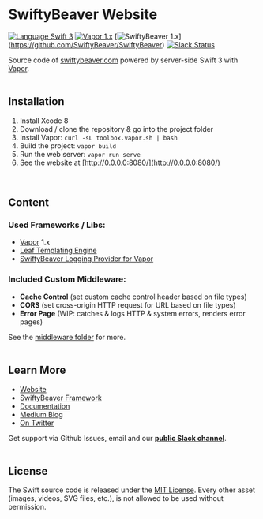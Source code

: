 # SwiftyBeaver Website

[![Language Swift 3](https://img.shields.io/badge/Language-Swift%203-orange.svg)](https://swift.org) [![Vapor 1.x](https://img.shields.io/badge/Vapor-1.x-blue.svg)](http://vapor.codes/) [![SwiftyBeaver 1.x](https://img.shields.io/badge/SwiftyBeaver-1.x-blue.svg)] (https://github.com/SwiftyBeaver/SwiftyBeaver) [![Slack Status](https://slack.swiftybeaver.com/badge.svg)](https://slack.swiftybeaver.com) 

Source code of [swiftybeaver.com](https://swiftybeaver.com) powered by server-side Swift 3 with [Vapor](https://github.com/vapor/vapor). <br/><br/>

## Installation

1. Install Xcode 8 
1. Download / clone the repository & go into the project folder
3. Install Vapor: `curl -sL toolbox.vapor.sh | bash`
3. Build the project: `vapor build`
4. Run the web server: `vapor run serve`
5. See the website at [http://0.0.0.0:8080/](http://0.0.0.0:8080/)

<br/>

## Content

### Used Frameworks / Libs:

- [Vapor](https://github.com/vapor/vapor) 1.x
- [Leaf Templating Engine](https://github.com/vapor/leaf)
- [SwiftyBeaver Logging Provider for Vapor](https://github.com/SwiftyBeaver/SwiftyBeaver-Vapor)

### Included Custom Middleware:
- **Cache Control** (set custom cache control header based on file types)
- **CORS** (set cross-origin HTTP request for URL based on file types)
- **Error Page** (WIP: catches & logs HTTP & system errors, renders error pages)

See the [middleware folder](https://github.com/SwiftyBeaver/SBWebsite/blob/master/SBWebsite/Middleware) for more.
<br/><br/>

## Learn More

- [Website](https://swiftybeaver.com)
- [SwiftyBeaver Framework](https://github.com/SwiftyBeaver/SwiftyBeaver)
- [Documentation](http://docs.swiftybeaver.com/)
- [Medium Blog](https://medium.com/swiftybeaver-blog)
- [On Twitter](https://twitter.com/SwiftyBeaver)


Get support via Github Issues, email and our <b><a href="https://slack.swiftybeaver.com">public Slack channel</a></b>.
<br/><br/>

## License

The Swift source code is released under the [MIT License](https://github.com/SwiftyBeaver/SwiftyBeaver/blob/master/LICENSE). Every other asset (images, videos, SVG files, etc.), is not allowed to be used without permission.
